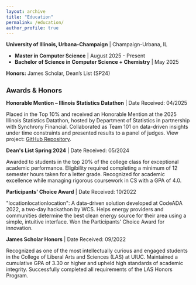 ```yaml
---
layout: archive
title: "Education"
permalink: /education/
author_profile: true
---
```


<!-- {% include base_path %} -->

<p><strong>University of Illinois, Urbana-Champaign</strong> | Champaign-Urbana, IL</p>
<ul>
  <li><strong>Master in Computer Science</strong> | August 2025 - Present</li>
  <li><strong>Bachelor of Science in Computer Science + Chemistry</strong> | May 2025</li>
</ul>
<p><strong>Honors:</strong> James Scholar, Dean’s List (SP24)</p>

<h2 style="font-size: 1.3em; margin-top: 1.5em; font-weight: bold; line-height: 1.2;">Awards & Honors</h2>

<div>
  <p><strong>Honorable Mention – Illinois Statistics Datathon</strong> | Date Received: 04/2025</p>
  <p>
    Placed in the Top 10% and received an Honorable Mention at the 2025 Illinois Statistics Datathon, hosted by Department of Statistics in partnership with Synchrony Financial. Collaborated as Team 101 on data-driven insights 
    under time constraints and presented results to a panel of judges.
    View project: <a href="https://github.com/sbaek21/Synchrony_Datathon_2025" target="_blank">GitHub Repository</a>.
  </p>
</div>

<div>
  <p><strong>Dean's List Spring 2024</strong> | Date Received: 05/2024</p>
  <p>
    Awarded to students in the top 20% of the college class for exceptional academic performance. 
    Eligibility required completing a minimum of 12 semester hours taken for a letter grade. 
    Recognized for academic excellence while managing rigorous coursework in CS with a GPA of 4.0.
  </p>
</div>

<div>
  <p><strong>Participants' Choice Award</strong> | Date Received: 10/2022</p>
  <p>
    "locationlocationlocation": A data-driven solution developed at CodeADA 2022, a two-day hackathon by WCS. 
    Helps energy providers and communities determine the best clean energy source for their area using a simple, 
    intuitive interface. Won the Participants' Choice Award for innovation.
  </p>
</div>

<div>
  <p><strong>James Scholar Honors</strong> | Date Received: 09/2022</p>
  <p>
    Recognized as one of the most intellectually curious and engaged students in the College of Liberal Arts 
    and Sciences (LAS) at UIUC. Maintained a cumulative GPA of 3.30 or higher and upheld high standards of academic integrity. 
    Successfully completed all requirements of the LAS Honors Program.
  </p>
</div>